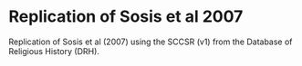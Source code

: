 # Replication of Sosis et al 2007
Replication of Sosis et al (2007) using the SCCSR (v1) from the Database of Religious History (DRH). 